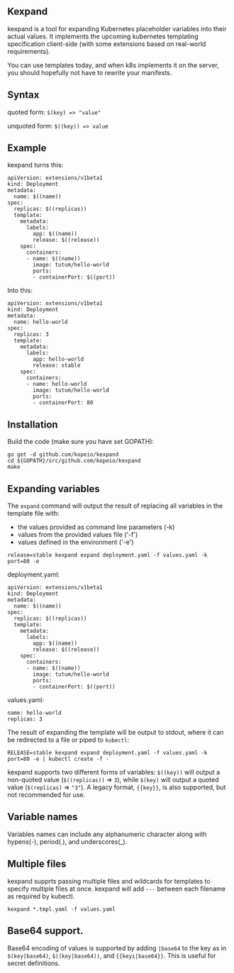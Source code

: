 ## Kexpand

kexpand is a tool for expanding Kubernetes placeholder variables into their actual values.
It implements the upcoming kubernetes templating specification client-side (with some extensions based
on real-world requirements).

You can use templates today, and when k8s implements it on the server, you should hopefully
not have to rewrite your manifests.

## Syntax

quoted form: `$(key) => "value"`

unquoted form: `$((key)) => value`

## Example

kexpand turns this:

```
apiVersion: extensions/v1beta1
kind: Deployment
metadata:
  name: $((name))
spec:
  replicas: $((replicas))
  template:
    metadata:
      labels:
        app: $((name))
        release: $((release))
    spec:
      containers:
      - name: $((name))
        image: tutum/hello-world
        ports:
        - containerPort: $((port))
```

Into this:

```
apiVersion: extensions/v1beta1
kind: Deployment
metadata:
  name: hello-world
spec:
  replicas: 3
  template:
    metadata:
      labels:
        app: hello-world
        release: stable
    spec:
      containers:
      - name: hello-world
        image: tutum/hello-world
        ports:
        - containerPort: 80
```

## Installation

Build the code (make sure you have set GOPATH):
```
go get -d github.com/kopeio/kexpand
cd ${GOPATH}/src/github.com/kopeio/kexpand
make
```

## Expanding variables

The `expand` command will output the result of replacing all variables in the template file with:

* the values provided as command line parameters (-k)
* values from the provided values file ('-f')
* values defined in the environment ('-e')

`release=stable kexpand expand deployment.yaml -f values.yaml -k port=80 -e`

deployment.yaml:

```
apiVersion: extensions/v1beta1
kind: Deployment
metadata:
  name: $((name))
spec:
  replicas: $((replicas))
  template:
    metadata:
      labels:
        app: $((name))
        release: $((release))
    spec:
      containers:
      - name: $((name))
        image: tutum/hello-world
        ports:
        - containerPort: $((port))
```

values.yaml:

```
name: hello-world
replicas: 3
```

The result of expanding the template will be output to stdout, where it can be redirected to a file or piped to `kubectl`:

`RELEASE=stable kexpand expand deployment.yaml -f values.yaml -k port=80 -e | kubectl create -f -`

kexpand supports two different forms of variables: `$((key))` will output a non-quoted value (`$((replicas))` => `3`),
while `$(key)` will output a quoted value (`$(replicas)` => `"3"`). A legacy format, `{{key}}`, is also supported, but
not recommended for use.

## Variable names
Variables names can include any alphanumeric character along with hypens(-), period(.), and underscores(_).

## Multiple files
kexpand supprts passing multiple files and wildcards for templates to specify multiple files at once. kexpand will add `---` 
between each filename as required by kubectl.

`kexpand *.tmpl.yaml -f values.yaml`

## Base64 support.
Base64 encoding of values is supported by adding `|base64` to the key as in `$(key|base64)`, `$((key|base64))`, and `{{keyi|base64}}`.  This
is useful for secret definitions.
